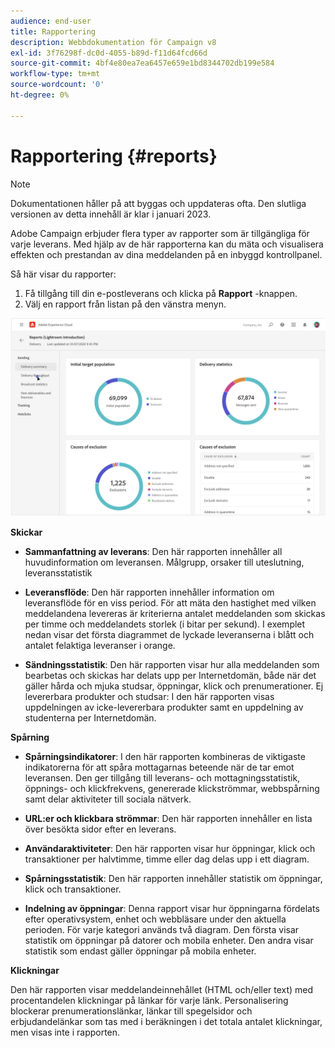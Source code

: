 ```yaml
---
audience: end-user
title: Rapportering
description: Webbdokumentation för Campaign v8
exl-id: 3f76298f-dc0d-4055-b89d-f11d64fcd66d
source-git-commit: 4bf4e80ea7ea6457e659e1bd8344702db199e584
workflow-type: tm+mt
source-wordcount: '0'
ht-degree: 0%

---
```


# Rapportering {#reports}

>[!NOTE]
>
>Dokumentationen håller på att byggas och uppdateras ofta. Den slutliga versionen av detta innehåll är klar i januari 2023.

<!--
detail delivery reports and how to access them

same content as in v7 (excepted for the navigation that is similar to AJO
-->

Adobe Campaign erbjuder flera typer av rapporter som är tillgängliga för varje leverans. Med hjälp av de här rapporterna kan du mäta och visualisera effekten och prestandan av dina meddelanden på en inbyggd kontrollpanel.

Så här visar du rapporter:

1. Få tillgång till din e-postleverans och klicka på **Rapport** -knappen.
1. Välj en rapport från listan på den vänstra menyn.

![](assets/reporting.png)

**Skickar**

* **Sammanfattning av leverans**: Den här rapporten innehåller all huvudinformation om leveransen. Målgrupp, orsaker till uteslutning, leveransstatistik

* **Leveransflöde**: Den här rapporten innehåller information om leveransflöde för en viss period. För att mäta den hastighet med vilken meddelandena levereras är kriterierna antalet meddelanden som skickas per timme och meddelandets storlek (i bitar per sekund). I exemplet nedan visar det första diagrammet de lyckade leveranserna i blått och antalet felaktiga leveranser i orange.

* **Sändningsstatistik**: Den här rapporten visar hur alla meddelanden som bearbetas och skickas har delats upp per Internetdomän, både när det gäller hårda och mjuka studsar, öppningar, klick och prenumerationer.
Ej levererbara produkter och studsar: I den här rapporten visas uppdelningen av icke-levererbara produkter samt en uppdelning av studenterna per Internetdomän.

**Spårning**

* **Spårningsindikatorer**: I den här rapporten kombineras de viktigaste indikatorerna för att spåra mottagarnas beteende när de tar emot leveransen. Den ger tillgång till leverans- och mottagningsstatistik, öppnings- och klickfrekvens, genererade klickströmmar, webbspårning samt delar aktiviteter till sociala nätverk.

* **URL:er och klickbara strömmar**: Den här rapporten innehåller en lista över besökta sidor efter en leverans.

* **Användaraktiviteter**: Den här rapporten visar hur öppningar, klick och transaktioner per halvtimme, timme eller dag delas upp i ett diagram.

* **Spårningsstatistik**: Den här rapporten innehåller statistik om öppningar, klick och transaktioner.

* **Indelning av öppningar**: Denna rapport visar hur öppningarna fördelats efter operativsystem, enhet och webbläsare under den aktuella perioden. För varje kategori används två diagram. Den första visar statistik om öppningar på datorer och mobila enheter. Den andra visar statistik som endast gäller öppningar på mobila enheter.

**Klickningar**

Den här rapporten visar meddelandeinnehållet (HTML och/eller text) med procentandelen klickningar på länkar för varje länk. Personalisering blockerar prenumerationslänkar, länkar till spegelsidor och erbjudandelänkar som tas med i beräkningen i det totala antalet klickningar, men visas inte i rapporten.
